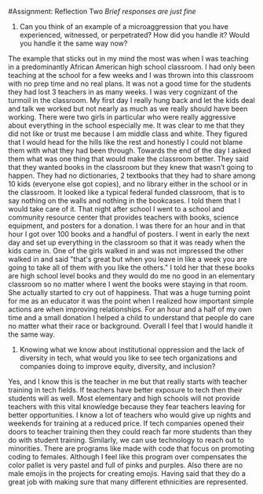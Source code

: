 #Assignment: Reflection Two
*Brief responses are just fine*

1. Can you think of an example of a microaggression that you have experienced, witnessed, or perpetrated? How did you handle it? Would you handle it the same way now?

The example that sticks out in my mind the most was when I was teaching in a predominantly African American high school classroom. I had only been teaching at the school for a few weeks and I was thrown into this classroom with no prep time and no real plans. It was not a good time for the students they had lost 3 teachers in as many weeks. I was very cognizant of the turmoil in the classroom. My first day I really hung back and let the kids deal and talk we worked but not nearly as much as we really should have been working. There were two girls in particular who were really aggressive about everything in the school especially me. It was clear to me that they did not like or trust me because I am middle class and white. They figured that I would head for the hills like the rest and honestly I could not blame them with what they had been through. Towards the end of the day I asked them what was one thing that would make the classroom better. They said that they wanted books in the classroom but they knew that wasn’t going to happen. They had no dictionaries, 2 textbooks that they had to share among 10 kids (everyone else got copies), and no library either in the school or in the classroom. It looked like a typical federal funded classroom, that is to say nothing on the walls and nothing in the bookcases. I told them that I would take care of it. That night after school I went to a school and community resource center that provides teachers with books, science equipment, and posters for a donation. I was there for an hour and in that hour I got over 100 books and a handful of posters. I went in early the next day and set up everything in the classroom so that it was ready when the kids came in. One of the girls walked in and was not impressed the other walked in and said "that's great but when you leave in like a week you are going to take all of them with you like the others." I told her that these books are high school level books and they would do me no good in an elementary classroom so no matter where I went the books were staying in that room. She actually started to cry out of happiness. That was a huge turning point for me as an educator it was the point when I realized how important simple actions are when improving relationships. For an hour and a half of my own time and a small donation I helped a child to understand that people do care no matter what their race or background. Overall I feel that I would handle it the same way.


1. Knowing what we know about institutional oppression and the lack of diversity in tech, what would you like to see tech organizations and companies doing to improve equity, diversity, and inclusion?

Yes, and I know this is the teacher in me but that really starts with teacher training in tech fields. If teachers have better exposure to tech then their students will as well. Most elementary and high  schools will not provide teachers with this vital knowledge because they fear teachers leaving for better opportunities. I know a lot of teachers who would give up nights and weekends for training at a reduced price. If tech companies opened their doors to teacher training then they could reach far more students than they do with student training.
Similarly, we can use technology to reach out to minorities. There are programs like made with code that focus on promoting coding to females. Although I feel like this program over compensates the color pallet is very pastel and full of pinks and purples. Also there are no male emojis in the projects for creating emojis. Having said that they do a great job with making sure that many different ethnicities are represented.   
